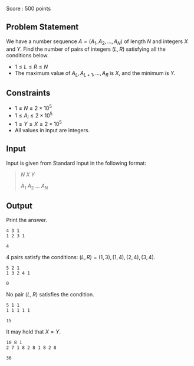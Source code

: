 Score : $500$ points

## Problem Statement

We have a number sequence $A = (A_1, A_2, \dots, A_N)$ of length $N$ and integers $X$ and $Y$.
Find the number of pairs of integers $(L, R)$ satisfying all the conditions below.

- $1 \leq L \leq R \leq N$
- The maximum value of $A_L, A_{L+1}, \dots, A_R$ is $X$, and the minimum is $Y$.

## Constraints

- $1 \leq N \leq 2 \times 10^5$
- $1 \leq A_i \leq 2 \times 10^5$
- $1 \leq Y \leq X \leq 2 \times 10^5$
- All values in input are integers.

## Input

Input is given from Standard Input in the following format:

> $N$ $X$ $Y$
> 
> $A_1$ $A_2$ $\dots$ $A_N$

## Output

Print the answer.

```input1
4 3 1
1 2 3 1
```

```output1
4
```

$4$ pairs satisfy the conditions: $(L,R)=(1,3),(1,4),(2,4),(3,4)$.

```input2
5 2 1
1 3 2 4 1
```

```output2
0
```

No pair $(L,R)$ satisfies the condition.

```input3
5 1 1
1 1 1 1 1
```

```output3
15
```

It may hold that $X=Y$.

```input4
10 8 1
2 7 1 8 2 8 1 8 2 8
```

```output4
36
```
